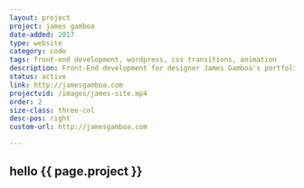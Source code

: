 ```yaml
---
layout: project
project: james gamboa
date-added: 2017
type: website
category: code
tags: front-end development, wordpress, css transitions, animation
description: Front-End development for designer James Gamboa's portfolio 2017 redesign. 
status: active
link: http://jamesgamboa.com
projectvid: /images/james-site.mp4
order: 2
size-class: three-col
desc-pos: right
custom-url: http://jamesgamboa.com

---
```





<article class="work" itemscope itemtype="http://schema.org/BlogPosting">

  <h1>hello {{ page.project }} </h1>
</article>
